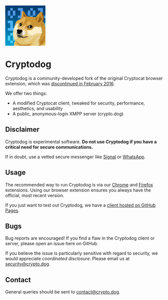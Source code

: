 ![Cryptodog](https://raw.githubusercontent.com/Cryptodog/cryptodog/master/img/logo-128.png)

# Cryptodog

Cryptodog is a community-developed fork of the original Cryptocat browser extension, which was [discontinued in February 2016](https://web.archive.org/web/20160225040533/https://crypto.cat/).

We offer two things:

* A modified Cryptocat client, tweaked for security, performance, aesthetics, and usability
* A public, anonymous-login XMPP server (crypto.dog)

## Disclaimer
Cryptodog is experimental software. **Do not use Cryptodog if you have a critical need for secure communications.**

If in doubt, use a vetted secure messenger like [Signal](https://signal.org/) or [WhatsApp](https://www.whatsapp.com/).

## Usage
The recommended way to run Cryptodog is via our [Chrome](https://chrome.google.com/webstore/detail/cryptodog/blnkmmamdbladdaaddkjbecbphngeiec) and [Firefox](https://addons.mozilla.org/en-US/firefox/addon/cryptodog) extensions. Using our browser extension ensures you always have the official, most recent version.

If you just want to test out Cryptodog, we have a [client hosted on GitHub Pages](https://cryptodog.github.io).

## Bugs
Bug reports are encouraged! If you find a flaw in the Cryptodog client or server, please open an issue here on GitHub.

If you believe the issue is particularly sensitive with regard to security, we would appreciate *coordinated disclosure*. Please email us at security@crypto.dog.

## Contact
General queries should be sent to contact@crypto.dog.
